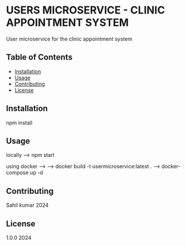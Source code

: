 # USERS MICROSERVICE - CLINIC APPOINTMENT SYSTEM

User microservice for the clinic appointment system

## Table of Contents

- [Installation](#installation)
- [Usage](#usage)
- [Contributing](#contributing)
- [License](#license)

## Installation

npm install

## Usage

locally --> npm start

using docker -->
--> docker build -t usermicroservice:latest .
--> docker-compose up -d

## Contributing

Sahil kumar 2024

## License
1.0.0 2024

